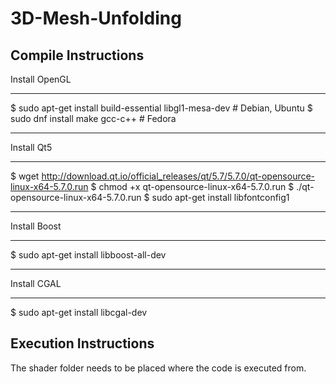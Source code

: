 # 3D-Mesh-Unfolding

## Compile Instructions

Install OpenGL
******************************
$ sudo apt-get install build-essential libgl1-mesa-dev  # Debian, Ubuntu
$ sudo dnf install make gcc-c++  # Fedora
******************************

Install Qt5
******************************
$ wget http://download.qt.io/official_releases/qt/5.7/5.7.0/qt-opensource-linux-x64-5.7.0.run
$ chmod +x qt-opensource-linux-x64-5.7.0.run
$ ./qt-opensource-linux-x64-5.7.0.run
$ sudo apt-get install libfontconfig1
******************************

Install Boost
******************************
$ sudo apt-get install libboost-all-dev
******************************

Install CGAL
******************************
$ sudo apt-get install libcgal-dev 

## Execution Instructions

The shader folder needs to be placed where the code is executed from.



